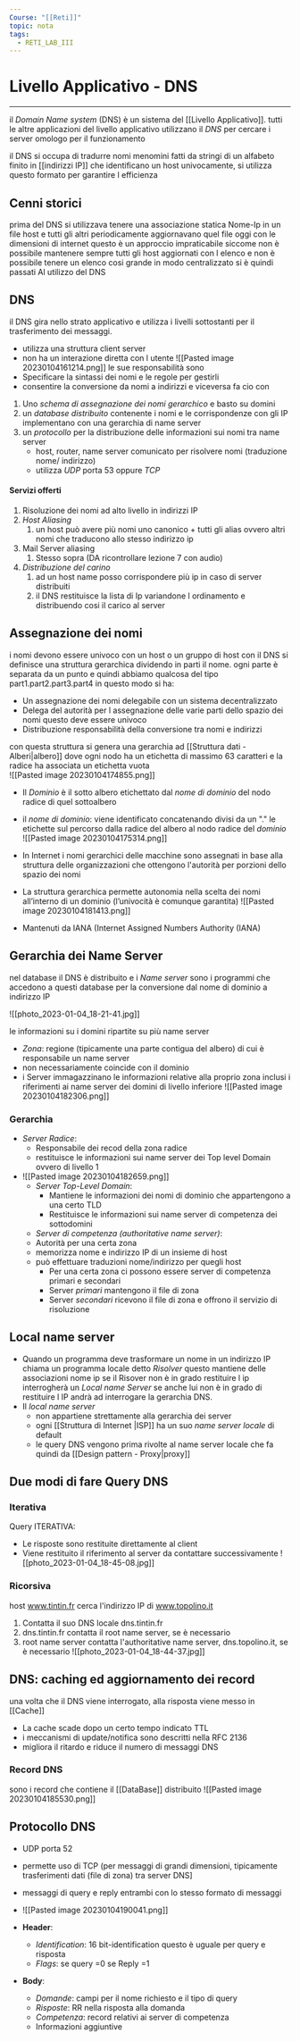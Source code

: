 ```yaml
---
Course: "[[Reti]]"
topic: nota
tags:
  - RETI_LAB_III
---
```


# Livello Applicativo - DNS
---
il _Domain Name system_ (DNS) è un sistema del [[Livello Applicativo]].  tutti le altre applicazioni del livello applicativo utilizzano il _DNS_ per cercare i server omologo per il funzionamento


il DNS si occupa di tradurre nomi menomini fatti da stringi di un alfabeto finito in [[indirizzi IP]] che identificano un host univocamente, si utilizza questo formato per garantire l efficienza

## Cenni storici
prima del DNS si utilizzava tenere una associazione statica Nome-Ip in un file host e tutti gli altri periodicamente aggiornavano quel file
oggi con le dimensioni di internet questo è un approccio impraticabile siccome non è possibile mantenere sempre tutti gli host aggiornati con l elenco e non è possibile tenere un elenco cosi grande in modo centralizzato si è quindi passati Al utilizzo del DNS



## DNS

il DNS gira nello strato applicativo e utilizza i livelli sottostanti per il trasferimento dei messaggi.
- utilizza una struttura client server
- non ha un interazione diretta con l utente
![[Pasted image 20230104161214.png]]
le sue responsabilità sono
- Specificare la sintassi dei nomi e le regole per gestirli
- consentire la conversione da nomi a indirizzi e viceversa
fa cio con 
1. Uno _schema di assegnazione dei nomi gerarchico_ e basto su domini 
2. un _database distribuito_ contenente i nomi e le corrispondenze con gli IP implementano con una gerarchia di name server
3. un _protocollo_ per la distribuzione delle informazioni sui nomi tra name server
	- host, router, name server comunicato per risolvere nomi (traduzione nome/ indirizzo)
	- utilizza _UDP_ porta 53 oppure _TCP_
#### Servizi offerti
1. Risoluzione dei nomi ad alto livello in indirizzi IP
2. _Host Aliasing_
	1. un host può avere più nomi uno canonico + tutti gli alias ovvero altri nomi che traducono allo stesso indirizzo ip
3. Mail Server aliasing
	1. Stesso sopra (DA ricontrollare lezione 7 con audio)
4. _Distribuzione del carino_ 
	1. ad un host name posso corrispondere più ip in caso di server distribuiti
	2. il DNS restituisce la lista di Ip variandone l ordinamento e distribuendo cosi il carico al server




## Assegnazione dei nomi
i nomi devono essere univoco con un host o un gruppo di host
con il DNS si definisce una struttura gerarchica  dividendo in parti il nome. ogni parte è separata da un punto e quindi abbiamo qualcosa del tipo
															part1.part2.part3.part4
in questo modo si ha:
- Un assegnazione dei nomi delegabile con un sistema decentralizzato
- Delega del autorità per l assegnazione delle varie parti dello spazio dei nomi questo deve essere univoco
- Distribuzione responsabilità della conversione tra nomi e indirizzi


con questa struttura si genera una gerarchia ad [[Struttura dati - Alberi|albero]] dove ogni nodo ha un etichetta di massimo 63 caratteri e la radice ha associata un etichetta vuota  
![[Pasted image 20230104174855.png]]
- Il _Dominio_ è  il sotto albero etichettato dal _nome di dominio_ del nodo radice di quel sottoalbero
- il _nome di dominio_: viene identificato concatenando divisi da un "." le etichette sul percorso dalla radice del albero al nodo radice del _dominio_    
![[Pasted image 20230104175314.png]]

- In Internet i nomi gerarchici delle macchine sono assegnati in base alla struttura delle organizzazioni che ottengono l'autorità per porzioni dello spazio dei nomi 
- La struttura gerarchica permette autonomia nella scelta dei nomi all’interno di un dominio (l’univocità è comunque garantita)
![[Pasted image 20230104181413.png]] 
- Mantenuti da IANA (Internet Assigned Numbers Authority (IANA)


## Gerarchia dei Name Server
nel database il DNS è distribuito e i _Name server_ sono i programmi che accedono a questi database per la conversione dal nome di dominio a indirizzo IP

![[photo_2023-01-04_18-21-41.jpg]]

le informazioni su i domini ripartite su più name server
- _Zona_: regione (tipicamente una parte contigua del albero) di cui è responsabile un name server
- non necessariamente coincide con il dominio
- i Server immagazzinano le informazioni relative alla proprio zona inclusi i riferimenti ai name server dei domini di livello inferiore
![[Pasted image 20230104182306.png]]
### Gerarchia
- _Server Radice_: 
	- Responsabile dei recod della zona radice
	- restituisce le informazioni sui name server dei Top level Domain ovvero di livello 1
- ![[Pasted image 20230104182659.png]]
  - _Server Top-Level Domain_:
	  - Mantiene le informazioni dei nomi di  dominio che appartengono a una certo TLD
	  - Restituisce le informazioni sui name server di competenza dei sottodomini
  - _Server di competenza (authoritative name server)_:
  -  Autorità per una certa zona 
  - memorizza nome e indirizzo IP di un insieme di host 
  - può effettuare traduzioni nome/indirizzo per quegli host 
	  -  Per una certa zona ci possono essere server di competenza primari e secondari
	  -  Server _primari_ mantengono il file di zona 
	  -  Server _secondari_ ricevono il file di zona e offrono il servizio di risoluzione

## Local name server
- Quando un programma deve trasformare un nome in un indirizzo IP chiama un programma locale detto _Risolver_ questo mantiene delle associazioni nome ip se il Risover non è in grado restituire l ip interrogherà un _Local name Server_ se anche lui non è in grado di restituire l IP andrà ad interrogare la gerarchia DNS.
- Il _local name server_ 
	- non appartiene strettamente alla gerarchia dei server
	- ogni [[Struttura di Internet |ISP]] ha un suo _name server locale_ di default 
	-  le query DNS vengono prima rivolte al name server locale che fa quindi da [[Design pattern - Proxy|proxy]]


## Due modi di fare Query DNS

### Iterativa
Query ITERATIVA: 
- Le risposte sono restituite direttamente al client 
- Viene restituito il riferimento al server da contattare successivamente
![[photo_2023-01-04_18-45-08.jpg]]

### Ricorsiva
host www.tintin.fr cerca l'indirizzo IP di www.topolino.it 
1. Contatta il suo DNS locale dns.tintin.fr 
2. dns.tintin.fr contatta il root name server, se è necessario 
3. root name server contatta l'authoritative name server, dns.topolino.it, se è necessario
![[photo_2023-01-04_18-44-37.jpg]]



## DNS: caching ed aggiornamento dei record
una volta che il DNS viene interrogato, alla risposta viene messo in [[Cache]] 
- La cache scade dopo un certo tempo indicato TTL
- i meccanismi di update/notifica sono descritti nella RFC 2136
- migliora il ritardo e riduce il numero di messaggi DNS

### Record DNS
sono i record che contiene il [[DataBase]]  distribuito 
![[Pasted image 20230104185530.png]]


## Protocollo DNS
- UDP porta 52
- permette uso di TCP (per messaggi di grandi dimensioni, tipicamente trasferimenti dati (file di zona) tra server DNS]
- messaggi di query e reply entrambi con lo stesso formato di messaggi 

- ![[Pasted image 20230104190041.png]]
- __Header__:
	- _Identification_: 16 bit-identification questo è uguale per query e risposta
	- _Flags_: se query =0 se Reply =1
- __Body__:
	- _Domande_: campi per il nome richiesto e il tipo di query 
	- _Risposte_: RR nella risposta alla domanda 
	- _Competenza_: record relativi ai server di competenza 
	- Informazioni aggiuntive
